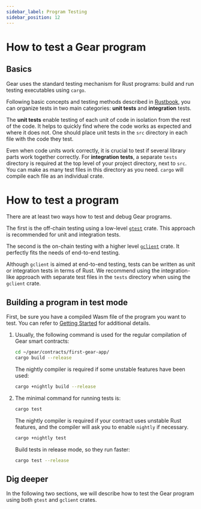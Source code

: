 ```yaml
---
sidebar_label: Program Testing
sidebar_position: 12
---
```


# How to test a Gear program

## Basics

Gear uses the standard testing mechanism for Rust programs: build and run testing executables using `cargo`.

Following basic concepts and testing methods described in [Rustbook](https://doc.rust-lang.org/book/ch11-00-testing.html), you can organize tests in two main categories: **unit tests** and **integration** tests.

The **unit tests** enable testing of each unit of code in isolation from the rest of the code. It helps to quickly find where the code works as expected and where it does not. One should place unit tests in the `src` directory in each file with the code they test.

Even when code units work correctly, it is crucial to test if several library parts work together correctly. For **integration tests**, a separate `tests` directory is required at the top level of your project directory, next to `src`. You can make as many test files in this directory as you need. `cargo` will compile each file as an individual crate.

# How to test a program

There are at least two ways how to test and debug Gear programs.

The first is the off-chain testing using a low-level [`gtest`](https://docs.gear.rs/gtest/) crate. This approach is recommended for unit and integration tests.

The second is the on-chain testing with a higher level [`gclient`](https://docs.gear.rs/gclient/) crate. It perfectly fits the needs of end-to-end testing.

Although `gclient` is aimed at end-to-end testing, tests can be written as unit or integration tests in terms of Rust. We recommend using the integration-like approach with separate test files in the `tests` directory when using the `gclient` crate.

## Building a program in test mode

First, be sure you have a compiled Wasm file of the program you want to test. You can refer to [Getting Started](getting-started-in-5-minutes.md) for additional details.

1. Usually, the following command is used for the regular compilation of Gear smart contracts:

    ```bash
    cd ~/gear/contracts/first-gear-app/
    cargo build --release
    ```

    The nightly compiler is required if some unstable features have been used:

    ```bash
    cargo +nightly build --release
    ```

2. The minimal command for running tests is:

    ```bash
    cargo test
    ```

    The nightly compiler is required if your contract uses unstable Rust features, and the compiler will ask you to enable `nightly` if necessary.

    ```bash
    cargo +nightly test
    ```

    Build tests in release mode, so they run faster:

    ```bash
    cargo test --release
    ```

## Dig deeper

In the following two sections, we will describe how to test the Gear program using both `gtest` and `gclient` crates.

